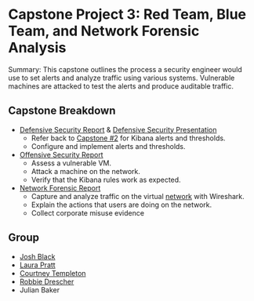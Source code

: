 # Capstone Project 3: Red Team, Blue Team, and Network Forensic Analysis

Summary: This capstone outlines the process a security engineer would use to set alerts and analyze traffic using various systems. Vulnerable machines are attacked to test the alerts and produce auditable traffic.

## Capstone Breakdown
- [Defensive Security Report](https://github.com/joshblack07/UR-Cyber-Security-Capstone-3/blob/main/Reports/Defensive_Report.md "Defensive Security Report") & [Defensive Security Presentation](https://docs.google.com/presentation/d/1HOS3WaAuj41-k0OOicajAxHPE40Lm1cNrikc-MJdvY0/edit#slide=id.g8bda237455_0_1314 "Defensive Security Report")
  - Refer back to [Capstone #2](https://github.com/joshblack07/UR-Cyber-Security-Red_vs_Blue "Capstone #2")  for Kibana alerts and thresholds.
  - Configure and implement alerts and thresholds. 
- [Offensive Security Report](https://github.com/joshblack07/UR-Cyber-Security-Capstone-3/blob/main/Reports/Offensive_Report.md "Offensive Security Report")
  - Assess a vulnerable VM.
  - Attack a machine on the network.
  - Verify that the Kibana rules work as expected.
- [Network Forensic Report](https://github.com/joshblack07/UR-Cyber-Security-Capstone-3/blob/main/Reports/Network_Report.md "Network Forensic Report")
  - Capture and analyze traffic on the virtual [network](https://github.com/joshblack07/UR-Cyber-Security-Capstone-3/blob/main/Resources/final-project-setup.png "Network Diagram") with Wireshark. 
  - Explain the actions that users are doing on the network.
  - Collect corporate misuse evidence

## Group

- [Josh Black](https://github.com/joshblack07)
- [Laura Pratt](https://github.com/laurapratt87)
- [Courtney Templeton](https://github.com/cltempleton1127)
- [Robbie Drescher](https://github.com/RobDresch)
- Julian Baker


